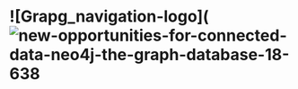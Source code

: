 # ![Grapg_navigation-logo](![new-opportunities-for-connected-data-neo4j-the-graph-database-18-638](https://user-images.githubusercontent.com/55833857/71782890-f144f300-2fe7-11ea-9b1e-f9d74e25cb5f.jpg)
